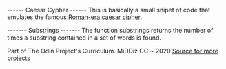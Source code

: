 ------ Caesar Cypher ------
This is basically a small snipet of code that emulates the famous [Roman-era caesar cipher](https://en.wikipedia.org/wiki/Caesar_cipher).

------- Substrings  ------- 
The function substrings returns the number of times a substring contained in a set of words is found. 

Part of The Odin Project's Curriculum. MiDDiz CC ~ 2020 [Source for more projects](https://middiz.github.io/main)

